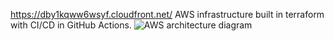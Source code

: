 https://dby1kqww6wsyf.cloudfront.net/
AWS infrastructure built in terraform with CI/CD in GitHub Actions.
![AWS architecture diagram](https://github.com/Pochmannn/Cloud-Resume/assets/73834683/df6a8e9a-9642-4ed1-8a82-aea77b49d853)

